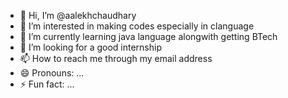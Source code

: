 - 👋 Hi, I’m @aalekhchaudhary
- 👀 I’m interested in making codes especially in clanguage 
- 🌱 I’m currently learning java language alongwith getting BTech
- 💞️ I’m looking for a good internship
- 📫 How to reach me through my email address 
- 😄 Pronouns: ...
- ⚡ Fun fact: ...

<!---
aalekhchaudhary/aalekhchaudhary is a ✨ special ✨ repository because its `README.md` (this file) appears on your GitHub profile.
You can click the Preview link to take a look at your changes.
--->
